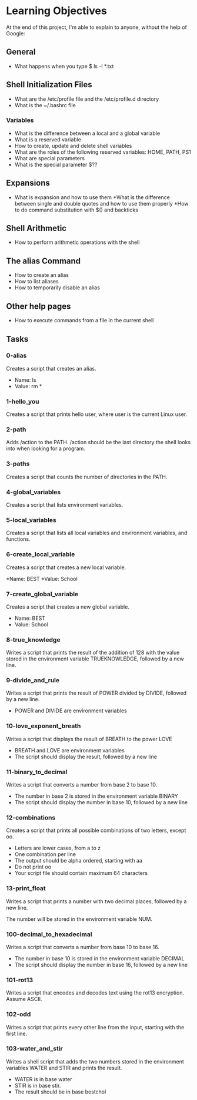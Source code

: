 # Learning Objectives

At the end of this project, I'm able to explain to anyone, without the help of Google:

## General

* What happens when you type $ ls -l *.txt

## Shell Initialization Files

* What are the /etc/profile file and the /etc/profile.d directory
* What is the ~/.bashrc file

### Variables

* What is the difference between a local and a global variable
* What is a reserved variable
* How to create, update and delete shell variables
* What are the roles of the following reserved variables: HOME, PATH, PS1
* What are special parameters
* What is the special parameter $??

## Expansions

* What is expansion and how to use them
*What is the difference between single and double quotes and how to use them properly
*How to do command substitution with $() and backticks

## Shell Arithmetic

* How to perform arithmetic operations with the shell

## The alias Command

* How to create an alias
* How to list aliases
* How to temporarily disable an alias

## Other help pages

* How to execute commands from a file in the current shell

## Tasks

### 0-alias

Creates a script that creates an alias.

* Name: ls
* Value: rm *

### 1-hello_you

Creates a script that prints hello user, where user is the current Linux user.

### 2-path

Adds /action to the PATH. /action should be the last directory the shell looks into when looking for a program.

### 3-paths

Creates a script that counts the number of directories in the PATH.

### 4-global_variables

Creates a script that lists environment variables.

### 5-local_variables

Creates a script that lists all local variables and environment variables, and functions.

### 6-create_local_variable

Creates a script that creates a new local variable.

*Name: BEST
*Value: School

### 7-create_global_variable

Creates a script that creates a new global variable.

* Name: BEST
* Value: School

### 8-true_knowledge

Writes a script that prints the result of the addition of 128 with the value stored in the environment variable TRUEKNOWLEDGE, followed by a new line.

### 9-divide_and_rule

Writes a script that prints the result of POWER divided by DIVIDE, followed by a new line.

* POWER and DIVIDE are environment variables

### 10-love_exponent_breath

Writes a script that displays the result of BREATH to the power LOVE

* BREATH and LOVE are environment variables
* The script should display the result, followed by a new line

### 11-binary_to_decimal

Writes a script that converts a number from base 2 to base 10.

* The number in base 2 is stored in the environment variable BINARY
* The script should display the number in base 10, followed by a new line

### 12-combinations

Creates a script that prints all possible combinations of two letters, except oo.

* Letters are lower cases, from a to z
* One combination per line
* The output should be alpha ordered, starting with aa
* Do not print oo
* Your script file should contain maximum 64 characters

### 13-print_float

Writes a script that prints a number with two decimal places, followed by a new line.

The number will be stored in the environment variable NUM.

### 100-decimal_to_hexadecimal

Writes a script that converts a number from base 10 to base 16.

* The number in base 10 is stored in the environment variable DECIMAL
* The script should display the number in base 16, followed by a new line

### 101-rot13

Writes a script that encodes and decodes text using the rot13 encryption. Assume ASCII.

### 102-odd

Writes a script that prints every other line from the input, starting with the first line.

### 103-water_and_stir

Writes a shell script that adds the two numbers stored in the environment variables WATER and STIR and prints the result.

* WATER is in base water
* STIR is in base stir.
* The result should be in base bestchol
